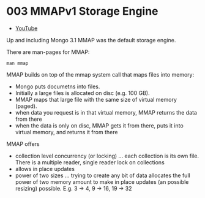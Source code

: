 # 003 MMAPv1 Storage Engine

* [YouTube](https://www.youtube.com/watch?v=os3591KviNM)

Up and including Mongo 3.1 MMAP was the default storage engine.

There are man-pages for MMAP:

```terminal
man mmap
```

MMAP builds on top of the  mmap system call that maps files into memory:

- Mongo puts documetns into files.
- Initially a large files is allocated on disc (e.g. 100 GB).
- MMAP maps that large file with the same size of virtual memory (paged).
- when data you request is in that virtual memory, MMAP returns the data from there
- when the data is only on disc, MMAP gets it from there, puts it into virtual memory, and returns it from there


MMAP offers

- collection level concurrency (or locking) ... each collection is its own file. There is a multiple reader, single reader lock on collections
- allows in place updates
- power of two sizes ... trying to create any bit of data allocates the full power of two memory amount  to make in place updates (an possible resizing) possible. E.g. 3 -> 4, 9 -> 16, 19 -> 32



